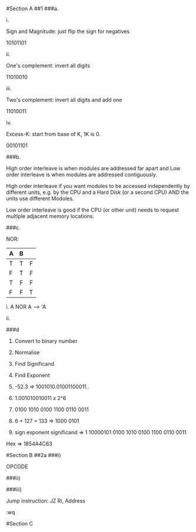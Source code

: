 #Section A
##1
###a.

i.

Sign and Magnitude: just flip the sign for negatives 

10101101

ii.

One's complement: invert all digits

11010010

iii. 

Two's complement: invert all digits and add one

11010011

iv.

Excess-K: start from base of K, 1K is 0. 

00101101

###b.

High order interleave is when modules are addressed far apart and 
Low order interleave is when modules are addressed contiguously.

High order interleave if you want modules to be accessed independently 
by different units, e.g. by the CPU and a Hard Disk (or a second CPU) AND 
the units use different Modules.

Low order interleave is good if the CPU (or other unit) needs to request
multiple adjacent memory locations.

###c.

NOR:

| A | B |   |
|---|:-:|--:|
| T | T | F |
| F | T | F |
| T | F | F |
| F | F | T |

i. A NOR A --> 'A

ii. 



###d

1. Convert to binary number
2. Normalise
3. Find Significand
4. Find Exponent


1. -52.3 => 1001010.01001100011..
2. 1.001010010011 x 2^6
3. 0100 1010 0100 1100 0110 0011
3. 6 + 127 = 133 => 1000 0101
4. sign exponent significand => 1 10000101 0100 1010 0100 1100 0110 0011

Hex => 1854A4C63


#Section B
##2a
###i) 

OPCODE

###ii)


###iii)

Jump instruction: JZ Ri, Address

:wq

#Section C

